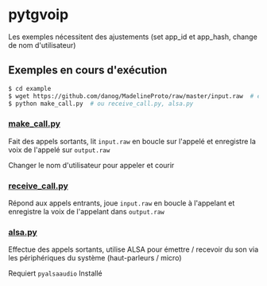 # pytgvoip
Les exemples nécessitent des ajustements (set app_id et app_hash, change de nom d'utilisateur)

## Exemples en cours d'exécution

```bash
$ cd example
$ wget https://github.com/danog/MadelineProto/raw/master/input.raw  # exemple de flux à télécharger
$ python make_call.py  # ou receive_call.py, alsa.py
``` 

### [make_call.py](make_call.py)
Fait des appels sortants, lit `input.raw` en boucle sur l'appelé et enregistre la voix de l'appelé sur `output.raw`

Changer le nom d'utilisateur pour appeler et courir

### [receive_call.py](receive_call.py)
Répond aux appels entrants, joue `input.raw` en boucle à l'appelant et enregistre la voix de l'appelant dans `output.raw`

### [alsa.py](alsa.py)
Effectue des appels sortants, utilise ALSA pour émettre / recevoir du son via les périphériques du système (haut-parleurs / micro)

Requiert `pyalsaaudio` Installé
